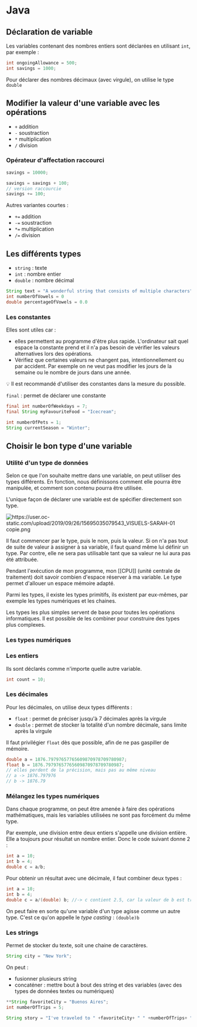 # Java
## Déclaration de variable
Les variables contenant des nombres entiers sont déclarées en utilisant `int`, par exemple :

```java
int ongoingAllowance = 500;
int savings = 1000;
```

Pour déclarer des nombres décimaux (avec virgule), on utilise le type `double`

## Modifier la valeur d'une variable avec les opérations
-   `+` addition
-   `-` soustraction
-   `*` multiplication
-   `/` division

### Opérateur d'affectation raccourci
```java
savings = 10000;

savings = savings + 100;
// version raccourcie
savings += 100;
```

Autres variantes courtes :

-   `+=` addition
-   `-=` soustraction
-   `*=` multiplication
-   `/=` division

## Les différents types

-   `string` : texte
-   `int` : nombre entier
-   `double` : nombre décimal

```java
String text = "A wonderful string that consists of multiple characters"
int numberOfVowels = 0
double percentageOfVowels = 0.0
```

### Les constantes

Elles sont utiles car :

-   elles permettent au programme d'être plus rapide. L'ordinateur sait quel espace la constante prend et il n'a pas besoin de vérifier les valeurs alternatives lors des opérations.
-   Vérifiez que certaines valeurs ne changent pas, intentionnellement ou par accident. Par exemple on ne veut pas modifier les jours de la semaine ou le nombre de jours dans une année.

<aside> 💡 Il est recommandé d'utiliser des constantes dans la mesure du possible.

</aside>

`final` : permet de déclarer une constante

```java
final int numberOfWeekdays = 7;
final String myFavouriteFood = "Icecream";

int numberOfPets = 1;
String currentSeason = "Winter";
```

## Choisir le bon type d'une variable

### Utilité d'un type de données

Selon ce que l'on souhaite mettre dans une variable, on peut utiliser des types différents. En fonction, nous définissons comment elle pourra être manipulée, et comment son contenu pourra être utilisée.

L'unique façon de déclarer une variable est de spécifier directement son type.

![https://user.oc-static.com/upload/2019/09/26/15695035079543_VISUELS-SARAH-01 copie.png](https://user.oc-static.com/upload/2019/09/26/15695035079543_VISUELS-SARAH-01%20copie.png)

Il faut commencer par le type, puis le nom, puis la valeur. Si on n'a pas tout de suite de valeur à assigner à sa variable, il faut quand même lui définir un type. Par contre, elle ne sera pas utilisable tant que sa valeur ne lui aura pas été attribuée.

Pendant l'exécution de mon programme, mon [[CPU]] (unité centrale de traitement) doit savoir combien d'espace réserver à ma variable. Le type permet d'allouer un espace mémoire adapté.

Parmi les types, il existe les types primitifs, ils existent par eux-mêmes, par exemple les types numériques et les chaines.

Les types les plus simples servent de base pour toutes les opérations informatiques. Il est possible de les combiner pour construire des types plus complexes.

### Les types numériques

### Les entiers

Ils sont déclarés comme n'importe quelle autre variable.

```java
int count = 10;
```

### Les décimales

Pour les décimales, on utilise deux types différents :

-   `float` : permet de préciser jusqu'à 7 décimales après la virgule
-   `double` : permet de stocker la totalité d'un nombre décimale, sans limite après la virgule

Il faut privilégier `float` dès que possible, afin de ne pas gaspiller de mémoire.

```java
double a = 1876.79797657765609870978709780987;
float b = 1876.79797657765609870978709780987;
// elles perdent de la précision, mais pas au même niveau 
// a -> 1876.797976
// b -> 1876.79
```

### Mélangez les types numériques

Dans chaque programme, on peut être amenée à faire des opérations mathématiques, mais les variables utilisées ne sont pas forcément du même type.

Par exemple, une division entre deux entiers s'appelle une division entière. Elle a toujours pour résultat un nombre entier. Donc le code suivant donne 2 :

```java
int a = 10;
int b = 4;
double c = a/b;
```

Pour obtenir un résultat avec une décimale, il faut combiner deux types :

```java
int a = 10;
int b = 4;
double c = a/(double) b; //-> c contient 2.5, car la valeur de b est transformée en double
```

On peut faire en sorte qu'une variable d'un type agisse comme un autre type. C'est ce qu'on appelle le _type casting_ : `(double)b`

### Les strings

Permet de stocker du texte, soit une chaine de caractères.

```java
String city = "New York";
```

On peut :

-   fusionner plusieurs string
-   concaténer : mettre bout à bout des string et des variables (avec des types de données textes ou numériques)

```java
**String favoriteCity = "Buenos Aires";
int numberOfTrips = 5;

String story = "I've traveled to " +favoriteCity+ " " +numberOfTrips+ " times!"; // -> "I've traveled to Buenos Aires 5 times!"**
```
